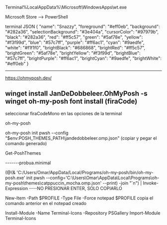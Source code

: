 Terminal%LocalAppData%\Microsoft\WindowsApps\wt.exe

Microsoft Store --> PowerShell

terminal JSON
{
	"name": "Snazzy",
	"foreground": "#eff0eb",
	"background": "#282a36",
	"selectionBackground": "#3e404a",
	"cursorColor": "#97979b",
	"black": "#282a36",
	"red": "#ff5c57",
	"green": "#5af78e",
	"yellow": "#f3f99d",
	"blue": "#57c7ff",
	"purple": "#ff6ac1",
	"cyan": "#9aedfe",
	"white": "#f1f1f0",
	"brightBlack": "#686868",
	"brightRed": "#ff5c57",
	"brightGreen": "#5af78e",
	"brightYellow": "#f3f99d",
	"brightBlue": "#57c7ff",
	"brightPurple": "#ff6ac1",
	"brightCyan": "#9aedfe",
	"brightWhite": "#eff0eb"
}

------------------
https://ohmyposh.dev/

winget install JanDeDobbeleer.OhMyPosh -s winget
oh-my-posh font install
  (firaCode)
-------
seleccionar firaCodeMono en las opciones de la terminal

oh-my-posh

oh-my-posh init pwsh --config "$env:POSH_THEMES_PATH\jandedobbeleer.omp.json"
(copiar y pegar el comando generado)

Get-PoshThemes

-------probua.minimal

(@(& 'C:/Users/Omar/AppData/Local/Programs/oh-my-posh/bin/oh-my-posh.exe' init pwsh --config='C:\Users\Omar\AppData\Local\Programs\oh-my-posh\themes\catppuccin_mocha.omp.json' --print) -join "`n") | Invoke-Expression ----NO PRESIONAR ENTER, SOLO COPIARLO

New-Item -Path $PROFILE -Type File -Force
notepad $PROFILE
copia el comando anterior en el notepad creado

Install-Module -Name Terminal-Icons -Repository PSGallery
Import-Module Terminal-Icons
